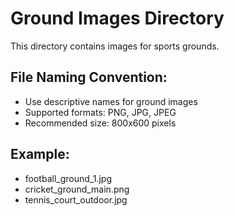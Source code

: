 # Ground Images Directory

This directory contains images for sports grounds.

## File Naming Convention:
- Use descriptive names for ground images
- Supported formats: PNG, JPG, JPEG
- Recommended size: 800x600 pixels

## Example:
- football_ground_1.jpg
- cricket_ground_main.png
- tennis_court_outdoor.jpg
